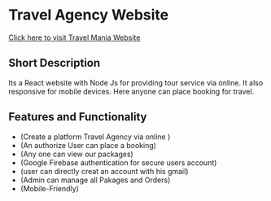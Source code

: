 # Travel Agency Website
[Click here to visit Travel Mania Website](https://travelmania-nazmul-rion.netlify.app/)
## Short Description
Its a React website with Node Js  for providing tour service via online. It also responsive for mobile devices. Here anyone can place booking for travel.


## Features and Functionality
  - (Create a platform Travel Agency via online )
  - (An authorize User can place a booking)
  - (Any one can view our packages)
  - (Google Firebase authentication for secure users account)
  - (user can directly creat an account with his gmail)
  - (Admin can manage all Pakages and Orders)
  - (Mobile-Friendly)


  
  

